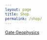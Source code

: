 ```yaml
---
layout: page
title: Shop
permalink: /shop/
---
```

 [Gate Geophysics](https://www.amazon.in/gp/product/9353677815/ref=as_li_tl?ie=UTF8&camp=3638&creative=24630&creativeASIN=9353677815&linkCode=as2&tag=learningcur0f-21&linkId=6d4feed587591cdb603f973951bfba51)
 

 


 
